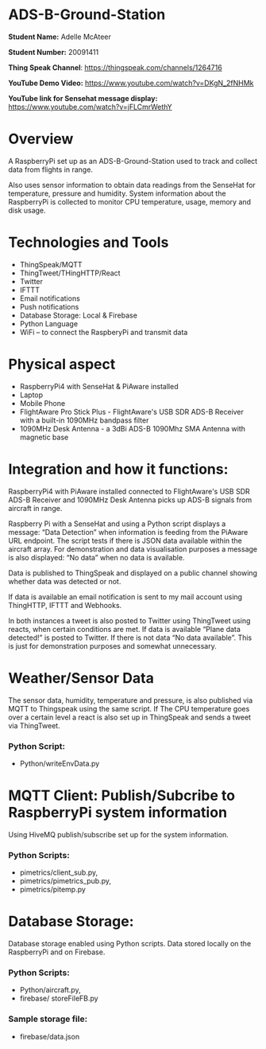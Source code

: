 # ADS-B-Ground-Station

**Student Name:** Adelle McAteer

**Student Number:** 20091411

**Thing Speak Channel**:
https://thingspeak.com/channels/1264716

**YouTube Demo Video:**
https://www.youtube.com/watch?v=DKgN_2fNHMk

**YouTube link for Sensehat message display:**
 https://www.youtube.com/watch?v=jFLCmrWethY

# Overview
A RaspberryPi set up as an ADS-B-Ground-Station used to track and collect data from flights in range.

Also uses sensor information to obtain data readings from the SenseHat for temperature, pressure and humidity.
System information about the RaspberryPi is collected to monitor CPU temperature, usage, memory and disk usage.

# Technologies and Tools
-	ThingSpeak/MQTT
-	ThingTweet/THingHTTP/React
-	Twitter 
-	IFTTT
-	Email notifications
-	Push notifications
-	Database Storage: Local & Firebase
-	Python Language
-	WiFi – to connect the RaspberyPi and transmit data

# Physical aspect
-	RaspberryPi4 with SenseHat & PiAware installed
-	Laptop
-	Mobile Phone
-	FlightAware Pro Stick Plus - FlightAware's USB SDR ADS-B Receiver with a built-in
  1090MHz bandpass filter 
-	1090MHz Desk Antenna - a 3dBi ADS-B 1090Mhz SMA Antenna with magnetic base

# Integration and how it functions:
RaspberryPi4 with PiAware installed connected to FlightAware's USB SDR ADS-B Receiver and 1090MHz Desk Antenna picks up ADS-B signals from aircraft in range. 

Raspberry Pi with a SenseHat and using a Python script displays a message: “Data Detection” when information is feeding from the PiAware URL endpoint. 
The script tests if there is JSON data available within the aircraft array.
For demonstration and data visualisation purposes a message is also displayed: “No data” when no data is available.

Data is published to ThingSpeak and displayed on a public channel showing whether data was detected or not.

If data is available an email notification is sent to my mail account using ThingHTTP, IFTTT and Webhooks.

In both instances a tweet is also posted to Twitter using ThingTweet using reacts, when certain conditions are met.
If data is available “Plane data detected!” is posted to Twitter.
If there is not data “No data available”. This is just for demonstration purposes and somewhat unnecessary.

# Weather/Sensor Data
The sensor data, humidity, temperature and pressure, is also published via MQTT to Thingspeak using the same script.
If The CPU temperature goes over a certain level a react is also set up in ThingSpeak and sends a tweet via ThingTweet.

### Python Script:
- Python/writeEnvData.py

# MQTT Client: Publish/Subcribe to RaspberryPi system information
Using HiveMQ publish/subscribe set up for the system information.

### Python Scripts:
- pimetrics/client_sub.py,
- pimetrics/pimetrics_pub.py,
- pimetrics/pitemp.py

# Database Storage: 
Database storage enabled using Python scripts.
Data stored locally on the RaspberryPi and on Firebase.

### Python Scripts:
- Python/aircraft.py,
- firebase/ storeFileFB.py

### Sample storage file:
- firebase/data.json
